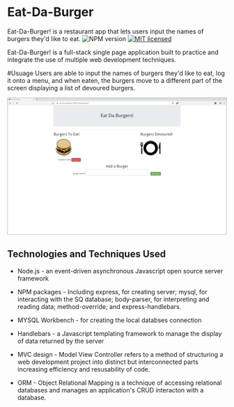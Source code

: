 # Eat-Da-Burger

Eat-Da-Burger! is a restaurant app that lets users input the names of burgers they'd like to eat.
![[NPM version](http://img.shields.io/npm/v/npm-expansions.svg?style=flat-square)](https://www.npmjs.org/package/npm-expansions)
[![MIT licensed](https://img.shields.io/badge/license-MIT-blue.svg)](./LICENSE)

Eat-Da-Burger! is a full-stack single page application built to practice and integrate the use of multiple web development techniques.

#Usuage
Users are able to input the names of burgers they'd like to eat, log it onto a menu, and when eaten, the burgers move to a different part of the screen displaying a list of devoured burgers.

![Screenshot](public/assets/img/screenshotBurger.png)

## Technologies and Techniques Used

- Node.js - an event-driven asynchronous Javascript open source server framework

* NPM packages - Including express, for creating server; mysql, for interacting with the SQ database; body-parser, for interpreting and reading data; method-override; and express-handlebars.

- MYSQL Workbench - for creating the local databses connection

- Handlebars - a Javascript templating framework to manage the display of data returned by the server

- MVC design - Model View Controller refers to a method of structuring a web development project into distinct but interconnected parts increasing efficiency and resusability of code.

- ORM - Object Relational Mapping is a technique of accessing relational databases and manages an application's CRUD interacton with a database.
